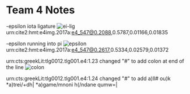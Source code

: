 # Team 4 Notes

-epsilon iota ligature ![ei-lig](http://www.homermultitext.org/iipsrv?OBJ=IIP,1.0&FIF=/project/homer/pyramidal/deepzoom/hmt/e4img/2017a/e4_547.tif&RGN=0.2088,0.5787,0.01166,0.01835&wID=250&CVT=JPEG)urn:cite2:hmt:e4img.2017a:e4_547@0.2088,0.5787,0.01166,0.01835

-epsilon running into pi ![epsilon](http://www.homermultitext.org/iipsrv?OBJ=IIP,1.0&FIF=/project/homer/pyramidal/deepzoom/hmt/e4img/2017a/e4_547.tif&RGN=0.2617,0.5334,0.02579,0.01372&wID=250&CVT=JPEG)urn:cite2:hmt:e4img.2017a:e4_547@0.2617,0.5334,0.02579,0.01372

urn:cts:greekLit:tlg0012.tlg001.e4:1.23 changed "#" to add colon at end of the line ![colon](http://www.homermultitext.org/iipsrv?OBJ=IIP,1.0&FIF=/project/homer/pyramidal/deepzoom/hmt/e4img/2017a/e4_547.tif&RGN=0.4092,0.5483,0.006944,0.01058&wID=250&CVT=JPEG)

urn:cts:greekLit:tlg0012.tlg001.e4:1.24	changed "#" to add 	a)ll# ou)k *a)trei/+dh| *a)game/mnoni h(/ndane qumw=| 
